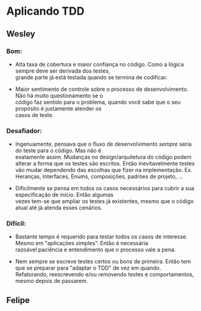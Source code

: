 # Aplicando TDD

## Wesley

### Bom: 

- Alta taxa de cobertura e maior confiança no código. Como a lógica sempre deve ser derivada dos testes, \
  grande parte já está testada quando se termina de codificar.
  
- Maior sentimento de controle sobre o processo de desenvolvimento. Não há muito questionamento se o \
  código faz sentido para o problema, quando você sabe que o seu propósito é justamente atender os \
  casos de teste.
  

### Desafiador:

- Ingenuamente, pensava que o fluxo de desenvolvimento *sempre* seria do teste para o código. Mas não é \
  exatamente assim. Mudanças no design/arquitetura do código podem alterar a forma que os testes são
  escritos. Então inevitavelmente testes vão mudar dependendo das escolhas que fizer na implementação.
  Ex. Heranças, Interfaces, Enums, composições, padrões de projeto, ...
  
- Dificilmente se pensa em todos os casos necessários para cubrir a sua especificação de início. Então algumas \
  vezes tem-se que ampliar os testes já existentes, mesmo que o código atual até já atenda esses cenários.

### Difícil:

- Bastante tempo é requerido para testar todos os casos de interesse. Mesmo em "aplicações simples". Então é necessária \
  razoável paciência e entendimento que o processo vale a pena.
  
- Nem sempre se escreve testes certos ou bons de primeira. Então tem que se preparar para "adaptar o TDD" de vez em quando. \
  Refatorando, reescrevendo e/ou removendo testes e comportamentos, mesmo depois de passarem.

## Felipe


